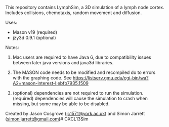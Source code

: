 This repository contains LymphSim, a 3D simulation of a lymph node cortex. Includes collisions, chemotaxis, random movement and diffusion.


Uses:

* Mason v19 (required)
* jzy3d 0.9.1 (optional)

Notes: 

1) Mac users are required to have Java 6, due to compatibility issues between later java versions and java3d libraries.

2) The MASON code needs to be modified and recompiled do to errors with the graphing code. See https://listserv.gmu.edu/cgi-bin/wa?A2=mason-interest-l;ebfb7935.1509

3) (optional) dependencies are not required to run the simulation. (required) dependencies will cause the simulation to crash when missing, but some may be able to be disabled.


Created by Jason Cosgrove (jc1571@york.ac.uk) and Simon Jarrett (simonjjarrett@gmail.com)# CXCL13Sim
